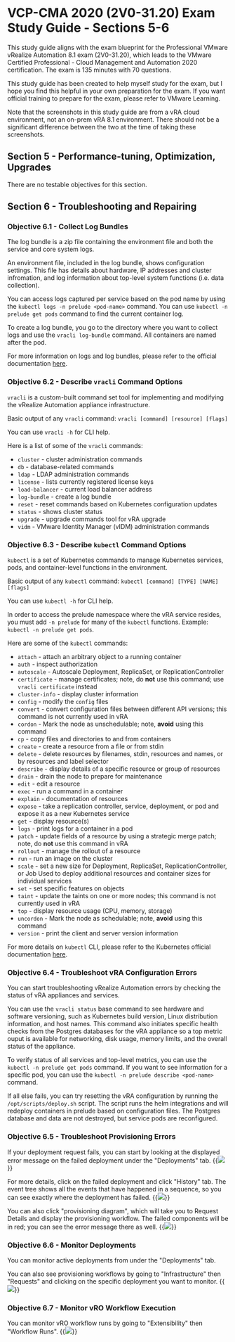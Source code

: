 # VCP-CMA 2020 (2V0-31.20) Exam Study Guide - Sections 5-6


This study guide aligns with the exam blueprint for the Professional VMware vRealize Automation 8.1 exam (2V0-31.20), which leads to the VMware Certified Professional - Cloud Management and Automation 2020 certification. The exam is 135 minutes with 70 questions. 

This study guide has been created to help myself study for the exam, but I hope you find this helpful in your own preparation for the exam. If you want official training to prepare for the exam, please refer to VMware Learning. 

Note that the screenshots in this study guide are from a vRA cloud environment, not an on-prem vRA 8.1 environment. There should not be a significant difference between the two at the time of taking these screenshots.

## Section 5 - Performance-tuning, Optimization, Upgrades
There are no testable objectives for this section.

## Section 6 - Troubleshooting and Repairing 

### Objective 6.1 - Collect Log Bundles
The log bundle is a zip file containing the environment file and both the service and core system logs.  

An environment file, included in the log bundle, shows configuration settings. This file has details about hardware, IP addresses and cluster infromation, and log information about top-level system functions (i.e. data collection).

You can access logs captured per service based on the pod name by using the `kubectl logs -n prelude <pod-name>` command. You can use `kubectl -n prelude get pods` command to find the current container log.

To create a log bundle, you go to the directory where you want to collect logs and use the `vracli log-bundle` command. All containers are named after the pod.

For more information on logs and log bundles, please refer to the official documentation [here][vRA8-log-bundles-official-doc-link].


### Objective 6.2 - Describe `vracli` Command Options
`vracli` is a custom-built command set tool for implementing and modifying the vRealize Automation appliance infrastructure. 

Basic output of any `vracli` command: 
`vracli [command] [resource] [flags]`

You can use `vracli -h` for CLI help.

Here is a list of some of the `vracli` commands:
* `cluster` - cluster administration commands
* `db` - database-related commands
* `ldap` - LDAP administration commands
* `license` - lists currently registered license keys
* `load-balancer` - current load balancer address
* `log-bundle` - create a log bundle
* `reset` - reset commands based on Kubernetes configuration updates
* `status` - shows cluster status
* `upgrade` - upgrade commands tool for vRA upgrade
* `vidm` - VMware Identity Manager (vIDM) administration commands


### Objective 6.3 - Describe `kubectl` Command Options
`kubectl` is a set of Kubernetes commands to manage Kubernetes services, pods, and container-level functions in the environment. 

Basic output of any `kubectl` command: 
`kubectl [command] [TYPE] [NAME] [flags]`

You can use `kubectl -h` for CLI help. 

In order to access the prelude namespace where the vRA service resides, you must add `-n prelude` for many of the `kubectl` functions.
Example: `kubectl -n prelude get pods`.

Here are some of the `kubectl` commands:
* `attach` - attach an arbitrary object to a running container
* `auth` - inspect authorization
* `autoscale` - Autoscale Deployment, ReplicaSet, or ReplicationController
* `certificate` - manage certificates; note, do <b>not</b> use this command; use `vracli certificate` instead
* `cluster-info` - display cluster information
* `config` - modify the `config` files
* `convert` - convert configuration files between different API versions; this command is not currently used in vRA
* `cordon` - Mark the node as unschedulable; note, <b>avoid</b> using this command
* `cp` - copy files and directories to and from containers
* `create` - create a resource from a file or from stdin
* `delete` - delete resources by filenames, stdin, resources and names, or by resources and label selector
* `describe` - display details of a specific resource or group of resources
* `drain` - drain the node to prepare for maintenance
* `edit` - edit a resource
* `exec` - run a command in a container
* `explain` - documentation of resources
* `expose` - take a replication controller, service, deployment, or pod and expose it as a new Kubernetes service
* `get` - display resource(s)
* `logs` - print logs for a container in a pod
* `patch` - update fields of a resource by using a strategic merge patch; note, do <b>not</b> use this command in vRA
* `rollout` - manage the rollout of a resource
* `run` - run an image on the cluster
* `scale` - set a new size for Deployment, ReplicaSet, ReplicationController, or Job Used to deploy additional resources and container sizes for individual services
* `set` - set specific features on objects
* `taint` - update the taints on one or more nodes; this command is not currently used in vRA
* `top` - display resource usage (CPU, memory, storage)
* `uncordon` - Mark the node as schedulable; note, <b>avoid</b> using this command
* `version` - print the client and server version information

For more details on `kubectl` CLI, please refer to the Kubernetes official documentation [here][kubernetes-kubectl-cli-official-doc-link].


### Objective 6.4 - Troubleshoot vRA Configuration Errors
You can start troubleshooting vRealize Automation errors by checking the status of vRA appliances and services. 

You can use the `vracli status` base command to see hardware and software versioning, such as Kubernetes build version, Linux distribution information, and host names. This command also initiates specific health checks from the Postgres databases for the vRA appliance so a top metric ouput is available for networking, disk usage, memory limits, and the overall status of the appliance. 

To verify status of all services and top-level metrics, you can use the `kubectl -n prelude get pods` command. If you want to see information for a specific pod, you can use the `kubectl -n prelude describe <pod-name>` command.

If all else fails, you can try resetting the vRA configuration by running the `/opt/scripts/deploy.sh` script. The script runs the helm integrations and will redeploy containers in prelude based on configuration files. The Postgres database and data are not destroyed, but service pods are reconfigured. 


### Objective 6.5 - Troubleshoot Provisioning Errors
If your deployment request fails, you can start by looking at the displayed error message on the failed deployment under the "Deployments" tab.
{{<image src="deployment-fail.png" linked="true">}}

For more details, click on the failed deployment and click "History" tab. The event tree shows all the events that have happened in a sequence, so you can see exactly where the deployment has failed. 
{{<image src="deployment-fail-history.png" linked="true">}}

You can also click "provisioning diagram", which will take you to Request Details and display the provisioning workflow. The failed components will be in red; you can see the error message there as well. 
{{<image src="deployment-fail-provisioning-workflow.png" linked="true">}}


### Objective 6.6 - Monitor Deployments
You can monitor active deployments from under the "Deployments" tab. 

You can also see provisioning workflows by going to "Infrastructure" then "Requests" and clicking on the specific deployment you want to monitor. 
{{<image src="requests.png" linked="true">}}


### Objective 6.7 - Monitor vRO Workflow Execution
You can monitor vRO workflow runs by going to "Extensibility" then "Workflow Runs". 
{{<image src="workflow-runs.png" linked="true">}}



[kubernetes-kubectl-cli-official-doc-link]: https://kubernetes.io/docs/reference/kubectl/overview/
[vRA8-log-bundles-official-doc-link]: https://docs.vmware.com/en/vRealize-Automation/8.1/Administering/GUID-EB314825-845A-4F31-8155-53F99F0B7B3C.html
